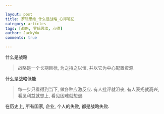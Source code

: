 ```yaml
---

layout: post
title: 罗辑思维_什么是战略_心得笔记
category: articles
tags: [战略, 罗辑思维, 心得]
author: JackyWu
comments: true

---
```


什么是战略
> 战略是一个长期目标, 为之持之以恒, 并以它为中心配置资源.

什么是战略低能
> 每一步只看得到当下, 做各种应激反应. 有人批评就沮丧, 有人表扬就高兴, 看见利益就想上, 看见困难就想退.

在历史上, 所有国家, 企业, 个人的失败, 都是战略失败.


